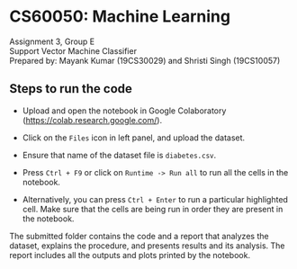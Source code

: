 # CS60050: Machine Learning
Assignment 3, Group E\
Support Vector Machine Classifier\
Prepared by: Mayank Kumar (19CS30029) and Shristi Singh (19CS10057)

## Steps to run the code

- Upload and open the notebook in Google Colaboratory (https://colab.research.google.com/).

- Click on the `Files` icon in left panel, and upload the dataset.

- Ensure that name of the dataset file is `diabetes.csv`.

- Press `Ctrl + F9` or click on `Runtime -> Run all` to run all the cells in the notebook.

- Alternatively, you can press `Ctrl + Enter` to run a particular highlighted cell. Make sure that the cells are being run in order they are present in the notebook.

The submitted folder contains the code and a report that analyzes the dataset, explains the procedure, and presents results and its analysis. The report includes all the outputs and plots printed by the notebook.
